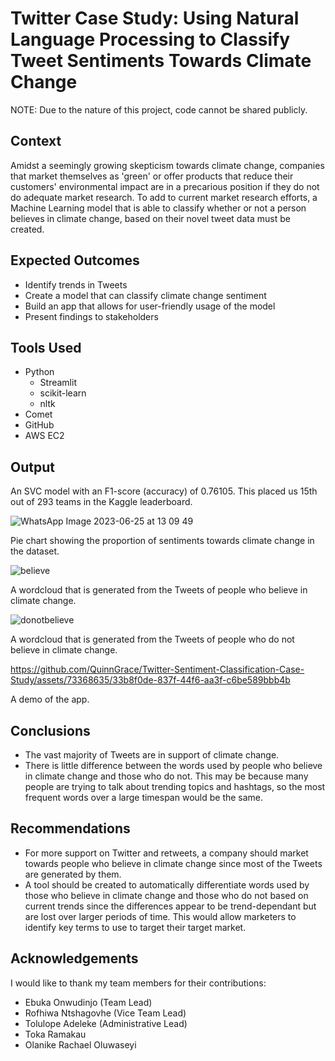 # Twitter Case Study: Using Natural Language Processing to Classify Tweet Sentiments Towards Climate Change

NOTE: Due to the nature of this project, code cannot be shared publicly. 

## Context 
Amidst a seemingly growing skepticism towards climate change, companies that market themselves as 'green' or offer products that reduce their customers' environmental impact are in a precarious position if they do not do adequate market research. To add to current market research efforts, a Machine Learning model that is able to classify whether or not a person believes in climate change, based on their novel tweet data must be created.

## Expected Outcomes
- Identify trends in Tweets
- Create a model that can classify climate change sentiment
- Build an app that allows for user-friendly usage of the model
- Present findings to stakeholders

## Tools Used
- Python
  - Streamlit
  - scikit-learn
  - nltk
- Comet
- GitHub
- AWS EC2

## Output

An SVC model with an F1-score (accuracy) of 0.76105. This placed us 15th out of 293 teams in the Kaggle leaderboard.

![WhatsApp Image 2023-06-25 at 13 09 49](https://github.com/QuinnGrace/Twitter-Sentiment-Classification-Case-Study/assets/73368635/55c87c82-e717-464a-b8f3-4f20e876524a)

Pie chart showing the proportion of sentiments towards climate change in the dataset.

![believe](https://github.com/QuinnGrace/Twitter-Sentiment-Classification-Case-Study/assets/73368635/6e9c6fce-9734-4b61-aca9-c8aad325e84c)

A wordcloud that is generated from the Tweets of people who believe in climate change.

![donotbelieve](https://github.com/QuinnGrace/Twitter-Sentiment-Classification-Case-Study/assets/73368635/599135ce-48f3-4045-a765-21a121deb033)

A wordcloud that is generated from the Tweets of people who do not believe in climate change.


https://github.com/QuinnGrace/Twitter-Sentiment-Classification-Case-Study/assets/73368635/33b8f0de-837f-44f6-aa3f-c6be589bbb4b

A demo of the app.

## Conclusions
- The vast majority of Tweets are in support of climate change.
- There is little difference between the words used by people who believe in climate change and those who do not. This may be because many people are trying to talk about trending topics and hashtags, so the most frequent words over a large timespan would be the same. 

## Recommendations
- For more support on Twitter and retweets, a company should market towards people who believe in climate change since most of the Tweets are generated by them.
- A tool should be created to automatically differentiate words used by those who believe in climate change and those who do not based on current trends since the differences appear to be trend-dependant but are lost over larger periods of time. This would allow marketers to identify key terms to use to target their target market. 

## Acknowledgements
I would like to thank my team members for their contributions:
- Ebuka Onwudinjo (Team Lead)
- Rofhiwa Ntshagovhe (Vice Team Lead)
- Tolulope Adeleke (Administrative Lead)
- Toka Ramakau
- Olanike Rachael Oluwaseyi
